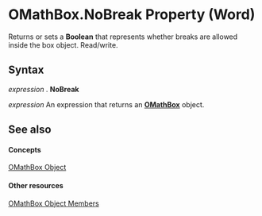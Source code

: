 
# OMathBox.NoBreak Property (Word)

Returns or sets a  **Boolean** that represents whether breaks are allowed inside the box object. Read/write.


## Syntax

 _expression_ . **NoBreak**

 _expression_ An expression that returns an **[OMathBox](e744ed0f-99de-f13f-766d-5453fb61ed48.md)** object.


## See also


#### Concepts


[OMathBox Object](e744ed0f-99de-f13f-766d-5453fb61ed48.md)
#### Other resources


[OMathBox Object Members](41d55adb-c2aa-392e-cfab-c296f9af77e1.md)
